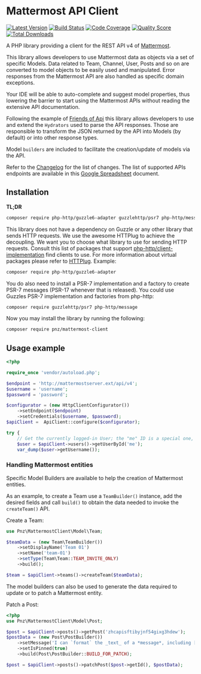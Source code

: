 # Mattermost API Client

[![Latest Version](https://img.shields.io/github/release/thePanz/MattermostClient.svg)](https://github.com/thePanz/MattermostClient/releases)
[![Build Status](https://img.shields.io/travis/thePanz/MattermostClient.svg)](https://travis-ci.org/thePanz/MattermostClient)
[![Code Coverage](https://img.shields.io/scrutinizer/coverage/g/thePanz/MattermostClient.svg)](https://scrutinizer-ci.com/g/thePanz/MattermostClient)
[![Quality Score](https://img.shields.io/scrutinizer/g/thePanz/MattermostClient.svg)](https://scrutinizer-ci.com/g/thePanz/MattermostClient)
[![Total Downloads](https://img.shields.io/packagist/dt/pnz/mattermost-client.svg)](https://packagist.org/packages/pnz/mattermost-client)

A PHP library providing a client for the REST API v4 of [Mattermost](https://www.mattermost.org).

This library allows developers to use Mattermost data as objects via a set of specific Models.
Data related to Team, Channel, User, Posts and so on are converted to model objects to be easily used
and manipulated. Error responses from the Mattermost API are also handled as specific domain exceptions.

Your IDE will be able to auto-complete and suggest model properties, thus lowering the
barrier to start using the Mattermost APIs without reading the extensive API documentation.

Following the example of [Friends of Api](https://github.com/FriendsOfApi/boilerplate) this library allows
developers to use and extend the `Hydrators` used to parse the API responses.
Those are responsible to transform the JSON returned by the API into Models (by default) or into other
response types.

Model `builders` are included to facilitate the creation/update of models via the API. 

Refer to the [Changelog](https://github.com/thePanz/MattermostClient/blob/master/changelog.md) for the list of
changes.
The list of supported APIs endpoints are available in this [Google Spreadsheet](https://docs.google.com/spreadsheets/d/1mLH2aYC8mMv8sLf_mZWxW8H-67juDYJ9M8dCxwWXdf4/edit?usp=sharing) document.

## Installation

**TL;DR**
```bash
composer require php-http/guzzle6-adapter guzzlehttp/psr7 php-http/message pnz/mattermost-client
```

This library does not have a dependency on Guzzle or any other library that sends HTTP requests. We use the awesome 
HTTPlug to achieve the decoupling. We want you to choose what library to use for sending HTTP requests. Consult this list 
of packages that support [php-http/client-implementation](https://packagist.org/providers/php-http/client-implementation) 
find clients to use. For more information about virtual packages please refer to 
[HTTPlug](http://docs.php-http.org/en/latest/httplug/users.html). Example:

```bash
composer require php-http/guzzle6-adapter
```

You do also need to install a PSR-7 implementation and a factory to create PSR-7 messages (PSR-17 whenever that is 
released). You could use Guzzles PSR-7 implementation and factories from php-http:

```bash
composer require guzzlehttp/psr7 php-http/message 
```

Now you may install the library by running the following:

```bash
composer require pnz/mattermost-client
```

## Usage example

``` php
<?php

require_once 'vendor/autoload.php';

$endpoint = 'http://mattermostserver.ext/api/v4';
$username = 'username';
$password = 'password';

$configurator = (new HttpClientConfigurator())
    ->setEndpoint($endpoint)
    ->setCredentials($username, $password);
$apiClient =  ApiClient::configure($configurator);

try {
    // Get the currently logged-in User; the "me" ID is a special one, as documented on Mattermost.org APIs.
    $user = $apiClient->users()->getUserById('me');
    var_dump($user->getUsername());

```

### Handling Mattermost entities

Specific Model Builders are available to help the creation of Mattermost entities.

As an example, to create a Team use a `TeamBuilder()` instance, add the desired fields and call `build()`
to obtain the data needed to invoke the `createTeam()` API.

Create a Team:
``` php
use Pnz\MattermostClient\Model\Team;

$teamData = (new Team\TeamBuilder())
    ->setDisplayName('Team 01')
    ->setName('team-01')
    ->setType(Team\Team::TEAM_INVITE_ONLY)
    ->build();

$team = $apiClient->teams()->createTeam($teamData);
```

The model builders can also be used to generate the data required to update or to patch a Mattermost entity.

Patch a Post:
``` php
<?php
use Pnz\MattermostClient\Model\Post;

$post = $apiClient->posts()->getPost('zhcapisftibyjnf54gixg3hdew');
$postData = (new Post\PostBuilder())
    ->setMessage('I can `format` the _text_ of a *message*, including [links](www.mattermost.com)')
    ->setIsPinned(true)
    ->build(Post\PostBuilder::BUILD_FOR_PATCH);

$post = $apiClient->posts()->patchPost($post->getId(), $postData);
```

